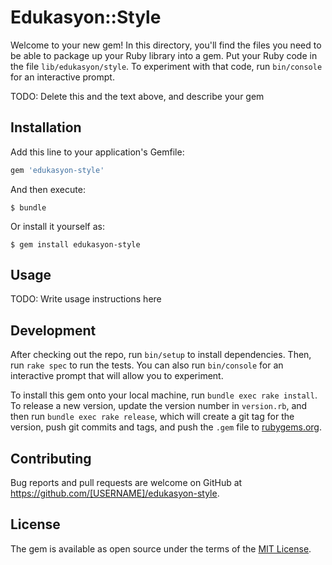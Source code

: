 # Edukasyon::Style

Welcome to your new gem! In this directory, you'll find the files you need to be able to package up your Ruby library into a gem. Put your Ruby code in the file `lib/edukasyon/style`. To experiment with that code, run `bin/console` for an interactive prompt.

TODO: Delete this and the text above, and describe your gem

## Installation

Add this line to your application's Gemfile:

```ruby
gem 'edukasyon-style'
```

And then execute:

    $ bundle

Or install it yourself as:

    $ gem install edukasyon-style

## Usage

TODO: Write usage instructions here

## Development

After checking out the repo, run `bin/setup` to install dependencies. Then, run `rake spec` to run the tests. You can also run `bin/console` for an interactive prompt that will allow you to experiment.

To install this gem onto your local machine, run `bundle exec rake install`. To release a new version, update the version number in `version.rb`, and then run `bundle exec rake release`, which will create a git tag for the version, push git commits and tags, and push the `.gem` file to [rubygems.org](https://rubygems.org).

## Contributing

Bug reports and pull requests are welcome on GitHub at https://github.com/[USERNAME]/edukasyon-style.

## License

The gem is available as open source under the terms of the [MIT License](https://opensource.org/licenses/MIT).

